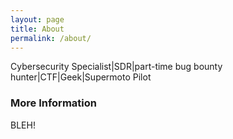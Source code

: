 ```yaml
---
layout: page
title: About
permalink: /about/
---
```


Cybersecurity Specialist|SDR|part-time bug bounty hunter|CTF|Geek|Supermoto Pilot

### More Information

BLEH!
